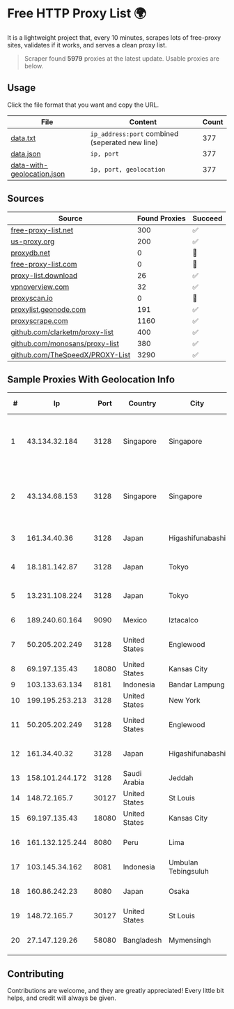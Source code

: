 
# Free HTTP Proxy List 🌍

It is a lightweight project that, every 10 minutes, scrapes lots of free-proxy sites, validates if it works, and serves a clean proxy list.


> Scraper found **5979** proxies at the latest update. Usable proxies are below.

## Usage

Click the file format that you want and copy the URL.


|File|Content|Count|
|----|-------|-----|
|[data.txt](https://raw.githubusercontent.com/themiralay/Proxy-List-World/master/data.txt)|`ip_address:port` combined (seperated new line)|377|
|[data.json](https://raw.githubusercontent.com/themiralay/Proxy-List-World/master/data.json)|`ip, port`|377|
|[data-with-geolocation.json](https://raw.githubusercontent.com/themiralay/Proxy-List-World/master/data-with-geolocation.json)|`ip, port, geolocation`|377|

## Sources

|Source|Found Proxies|Succeed|
|------|-------------|-------|
|[free-proxy-list.net](https://free-proxy-list.net)|300|✅|
|[us-proxy.org](https://www.us-proxy.org)|200|✅|
|[proxydb.net](http://proxydb.net)|0|🚫|
|[free-proxy-list.com](https://free-proxy-list.com/?page=&port=&type%5B%5D=http&type%5B%5D=https&up_time=0&search=Search)|0|🚫|
|[proxy-list.download](https://www.proxy-list.download/HTTP)|26|✅|
|[vpnoverview.com](https://vpnoverview.com/privacy/anonymous-browsing/free-proxy-servers)|32|✅|
|[proxyscan.io](https://www.proxyscan.io)|0|🚫|
|[proxylist.geonode.com](https://proxylist.geonode.com/api/proxy-list?limit=300&page=1&sort_by=lastChecked&sort_type=desc&protocols=http,https)|191|✅|
|[proxyscrape.com](https://api.proxyscrape.com/v2/?request=displayproxies&protocol=http&timeout=10000&country=all&ssl=all&anonymity=all)|1160|✅|
|[github.com/clarketm/proxy-list](https://raw.githubusercontent.com/clarketm/proxy-list/master/proxy-list-raw.txt)|400|✅|
|[github.com/monosans/proxy-list](https://raw.githubusercontent.com/monosans/proxy-list/main/proxies/http.txt)|380|✅|
|[github.com/TheSpeedX/PROXY-List](https://raw.githubusercontent.com/TheSpeedX/PROXY-List/master/http.txt)|3290|✅|


## Sample Proxies With Geolocation Info

|#|Ip|Port|Country|City|Internet Service Provider|
|-|--|----|-------|----|-------------------------|
|1|43.134.32.184|3128|Singapore|Singapore|Shenzhen Tencent Computer Systems Company Limited|
|2|43.134.68.153|3128|Singapore|Singapore|Shenzhen Tencent Computer Systems Company Limited|
|3|161.34.40.36|3128|Japan|Higashifunabashi|NTT PC Communications, Inc.|
|4|18.181.142.87|3128|Japan|Tokyo|Amazon Technologies Inc.|
|5|13.231.108.224|3128|Japan|Tokyo|Amazon Technologies Inc.|
|6|189.240.60.164|9090|Mexico|Iztacalco|Uninet S.A. de C.V.|
|7|50.205.202.249|3128|United States|Englewood|Comcast Cable Communications, LLC|
|8|69.197.135.43|18080|United States|Kansas City|WholeSale Internet|
|9|103.133.63.134|8181|Indonesia|Bandar Lampung|TLINK|
|10|199.195.253.213|3128|United States|New York|FranTech Solutions|
|11|50.205.202.249|3128|United States|Englewood|Comcast Cable Communications, LLC|
|12|161.34.40.32|3128|Japan|Higashifunabashi|NTT PC Communications, Inc.|
|13|158.101.244.172|3128|Saudi Arabia|Jeddah|Oracle Corporation|
|14|148.72.165.7|30127|United States|St Louis|GoDaddy.com|
|15|69.197.135.43|18080|United States|Kansas City|WholeSale Internet|
|16|161.132.125.244|8080|Peru|Lima|Optical Technologies S.A.C.|
|17|103.145.34.162|8081|Indonesia|Umbulan Tebingsuluh|PT Lintas Data Multimedia|
|18|160.86.242.23|8080|Japan|Osaka|Sony Network Communications Inc|
|19|148.72.165.7|30127|United States|St Louis|GoDaddy.com|
|20|27.147.129.26|58080|Bangladesh|Mymensingh|Link3 Technologies Limited|



## Contributing

Contributions are welcome, and they are greatly appreciated! Every
little bit helps, and credit will always be given.

